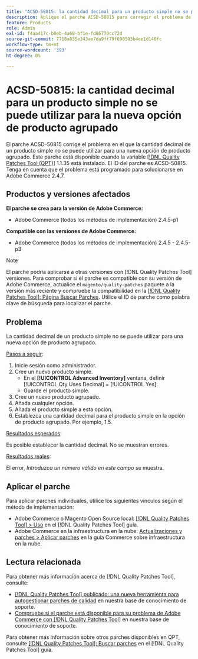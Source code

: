 ```yaml
---
title: "ACSD-50815: la cantidad decimal para un producto simple no se puede utilizar para la nueva opción de producto agrupado"
description: Aplique el parche ACSD-50815 para corregir el problema de Adobe Commerce en el que la cantidad decimal de un producto simple no se puede utilizar para una nueva opción de producto agrupado.
feature: Products
role: Admin
exl-id: f4aa417c-b0eb-4a68-bf1e-fd86770cc72d
source-git-commit: 7718a835e343ae7da9ff79f690503b4ee1d140fc
workflow-type: tm+mt
source-wordcount: '393'
ht-degree: 0%

---
```


# ACSD-50815: la cantidad decimal para un producto simple no se puede utilizar para la nueva opción de producto agrupado

El parche ACSD-50815 corrige el problema en el que la cantidad decimal de un producto simple no se puede utilizar para una nueva opción de producto agrupado. Este parche está disponible cuando la variable [[!DNL Quality Patches Tool (QPT)]](/help/announcements/adobe-commerce-announcements/magento-quality-patches-released-new-tool-to-self-serve-quality-patches.md) 1.1.35 está instalado. El ID del parche es ACSD-50815. Tenga en cuenta que el problema está programado para solucionarse en Adobe Commerce 2.4.7.

## Productos y versiones afectados

**El parche se crea para la versión de Adobe Commerce:**

* Adobe Commerce (todos los métodos de implementación) 2.4.5-p1

**Compatible con las versiones de Adobe Commerce:**

* Adobe Commerce (todos los métodos de implementación) 2.4.5 - 2.4.5-p3

>[!NOTE]
>
>El parche podría aplicarse a otras versiones con [!DNL Quality Patches Tool] versiones. Para comprobar si el parche es compatible con su versión de Adobe Commerce, actualice el `magento/quality-patches` paquete a la versión más reciente y compruebe la compatibilidad en la [[!DNL Quality Patches Tool]: Página Buscar Parches](https://experienceleague.adobe.com/tools/commerce-quality-patches/index.html). Utilice el ID de parche como palabra clave de búsqueda para localizar el parche.

## Problema

La cantidad decimal de un producto simple no se puede utilizar para una nueva opción de producto agrupado.

<u>Pasos a seguir</u>:

1. Inicie sesión como administrador.
1. Cree un nuevo producto simple.
   * En el **[!UICONTROL Advanced Inventory]** ventana, definir [!UICONTROL Qty Uses Decimal] = [!UICONTROL Yes].
   * Guarde el producto simple.
1. Cree un nuevo producto agrupado.
1. Añada cualquier opción.
1. Añada el producto simple a esta opción.
1. Establezca una cantidad decimal para el producto simple en la opción de producto agrupado. Por ejemplo, 1.5.

<u>Resultados esperados</u>:

Es posible establecer la cantidad decimal. No se muestran errores.

<u>Resultados reales</u>:

El error, *Introduzca un número válido en este campo* se muestra.

## Aplicar el parche

Para aplicar parches individuales, utilice los siguientes vínculos según el método de implementación:

* Adobe Commerce o Magento Open Source local: [[!DNL Quality Patches Tool] > Uso](https://experienceleague.adobe.com/docs/commerce-operations/tools/quality-patches-tool/usage.html) en el [!DNL Quality Patches Tool] guía.
* Adobe Commerce en la infraestructura en la nube: [Actualizaciones y parches > Aplicar parches](https://experienceleague.adobe.com/docs/commerce-cloud-service/user-guide/develop/upgrade/apply-patches.html) en la guía Commerce sobre infraestructura en la nube.

## Lectura relacionada

Para obtener más información acerca de [!DNL Quality Patches Tool], consulte:

* [[!DNL Quality Patches Tool] publicado: una nueva herramienta para autogestionar parches de calidad](/help/announcements/adobe-commerce-announcements/magento-quality-patches-released-new-tool-to-self-serve-quality-patches.md) en nuestra base de conocimiento de soporte.
* [Compruebe si el parche está disponible para su problema de Adobe Commerce con [!DNL Quality Patches Tool]](/help/support-tools/patches-available-in-qpt-tool/check-patch-for-magento-issue-with-magento-quality-patches.md) en nuestra base de conocimiento de soporte.

Para obtener más información sobre otros parches disponibles en QPT, consulte [[!DNL Quality Patches Tool]: Buscar parches](https://experienceleague.adobe.com/tools/commerce-quality-patches/index.html) en el [!DNL Quality Patches Tool] guía.
